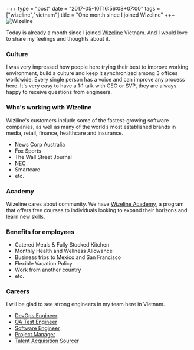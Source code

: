 +++
type = "post"
date = "2017-05-10T16:56:08+07:00"
tags = ["wizeline","vietnam"]
title = "One month since I joined Wizeline"
+++
![Wizeline](/wizeline.png)

Today is already a month since I joined [Wizeline](https://www.wizeline.com) Vietnam. And I would love to share my feelings and thoughts about it.

### Culture

I was very impressed how people here trying their best to improve working environment, build a culture and keep it synchronized among 3 offices worldwide. Every single person has a voice and can improve any process here. It's very easy to have a 1:1 talk with CEO or SVP, they are always happy to receive questions from engineers.

### Who's working with Wizeline

Wiziline's customers include some of the fastest-growing software companies, as well as many of the world’s most established brands in media, retail, finance, healthcare and insurance.

 - News Corp Australia
 - Fox Sports
 - The Wall Street Journal
 - NEC
 - Smartcare
 - etc.

### Academy

Wizeline cares about community. We have [Wizeline Academy](https://academy.wizeline.com/), a program that offers free courses to individuals looking to expand their horizons and learn new skills.

### Benefits for employees

 - Catered Meals & Fully Stocked Kitchen
 - Monthly Health and Wellness Allowance
 - Business trips to Mexico and San Francisco
 - Flexible Vacation Policy
 - Work from another country
 - etc.

### Careers

I will be glad to see strong engineers in my team here in Vietnam.

 - [DevOps Engineer](https://www.wizeline.com/careers/apply?gh_jid=677116)
 - [QA Test Engineer](https://www.wizeline.com/careers/apply?gh_jid=589599)
 - [Software Engineer](https://www.wizeline.com/careers/apply?gh_jid=248895)
 - [Project Manager](https://www.wizeline.com/careers/apply?gh_jid=253295)
 - [Talent Acquisition Sourcer](https://www.wizeline.com/careers/apply?gh_jid=674527)
